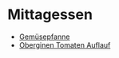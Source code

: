 # Mittagessen

- [Gemüsepfanne](gemuesepfanne.md)
- [Oberginen Tomaten Auflauf](overginenTomatenAuflauf.md)
